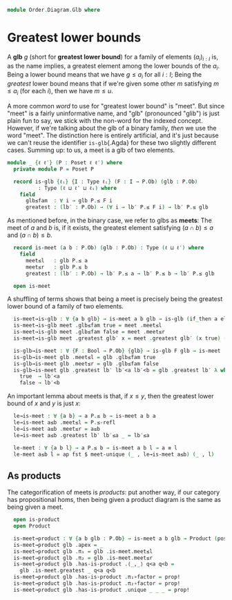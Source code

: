 <!--
```agda
open import Cat.Diagram.Product
open import Cat.Prelude

open import Data.Bool

open import Order.Base
open import Order.Cat

import Order.Reasoning as Poset
```
-->

```agda
module Order.Diagram.Glb where
```

# Greatest lower bounds

A **glb** $g$ (short for **greatest lower bound**) for a family of
elements $(a_i)_{i : I}$ is, as the name implies, a greatest element
among the lower bounds of the $a_i$. Being a lower bound means that we
have $g \le a_i$ for all $i : I$; Being the _greatest_ lower bound means
that if we're given some other $m$ satisfying $m \le a_i$ (for each
$i$), then we have $m \le u$.

A more common _word_ to use for "greatest lower bound" is "meet". But
since "meet" is a fairly uninformative name, and "glb" (pronounced
"glib") is just plain fun to say, we stick with the non-word for the
indexed concept. However, if we're talking about the glb of a binary
family, _then_ we use the word "meet". The distinction here is entirely
artificial, and it's just because we can't reuse the identifier
`is-glb`{.Agda} for these two slightly different cases. Summing up: to
us, a meet is a glb of two elements.

```agda
module _ {ℓ ℓ′} (P : Poset ℓ ℓ′) where
  private module P = Poset P

  record is-glb {ℓᵢ} {I : Type ℓᵢ} (F : I → P.Ob) (glb : P.Ob)
          : Type (ℓ ⊔ ℓ′ ⊔ ℓᵢ) where
    field
      glb≤fam  : ∀ i → glb P.≤ F i
      greatest : (lb′ : P.Ob) → (∀ i → lb′ P.≤ F i) → lb′ P.≤ glb
```

<!--
```agda
  open is-glb

  private unquoteDecl eqv = declare-record-iso eqv (quote is-glb)

  instance
    H-Level-is-glb
      : ∀ {ℓᵢ} {I : Type ℓᵢ} {F : I → P.Ob} {glb : P.Ob} {n}
      → H-Level (is-glb F glb) (suc n)
    H-Level-is-glb = prop-instance $ Iso→is-hlevel 1 eqv (hlevel 1)

  glb-unique : ∀ {ℓᵢ} {I : Type ℓᵢ} {F : I → P.Ob}
             → is-prop (Σ P.Ob (is-glb F))
  glb-unique (glb , is) (glb′ , is′) = Σ-prop-path! $ P.≤-antisym
    (is′ .greatest glb (is .glb≤fam))
    (is .greatest glb′ (is′ .glb≤fam))
```
-->

As mentioned before, in the binary case, we refer to glbs as **meets**:
The meet of $a$ and $b$ is, if it exists, the greatest element
satisfying $(a \cap b) \le a$ and $(a \cap b) \le b$.

```agda
  record is-meet (a b : P.Ob) (glb : P.Ob) : Type (ℓ ⊔ ℓ′) where
    field
      meet≤l   : glb P.≤ a
      meet≤r   : glb P.≤ b
      greatest : (lb′ : P.Ob) → lb′ P.≤ a → lb′ P.≤ b → lb′ P.≤ glb

  open is-meet
```

A shuffling of terms shows that being a meet is precisely being the
greatest lower bound of a family of two elements.

```agda
  is-meet→is-glb : ∀ {a b glb} → is-meet a b glb → is-glb (if_then a else b) glb
  is-meet→is-glb meet .glb≤fam true = meet .meet≤l
  is-meet→is-glb meet .glb≤fam false = meet .meet≤r
  is-meet→is-glb meet .greatest glb′ x = meet .greatest glb′ (x true) (x false)

  is-glb→is-meet : ∀ {F : Bool → P.Ob} {glb} → is-glb F glb → is-meet (F true) (F false) glb
  is-glb→is-meet glb .meet≤l = glb .glb≤fam true
  is-glb→is-meet glb .meet≤r = glb .glb≤fam false
  is-glb→is-meet glb .greatest lb′ lb′<a lb′<b = glb .greatest lb′ λ where
    true  → lb′<a
    false → lb′<b
```

<!--
```agda
  private unquoteDecl eqv′ = declare-record-iso eqv′ (quote is-meet)

  instance
    H-Level-is-meet
      : ∀ {a b glb : P.Ob} {n}
      → H-Level (is-meet a b glb) (suc n)
    H-Level-is-meet = prop-instance $ Iso→is-hlevel 1 eqv′ (hlevel 1)

  open is-iso
  is-meet≃is-glb : ∀ {a b glb : P.Ob} → is-equiv (is-meet→is-glb {a} {b} {glb})
  is-meet≃is-glb = prop-ext! _ is-glb→is-meet .snd

  meet-unique : ∀ {a b} → is-prop (Σ P.Ob (is-meet a b))
  meet-unique {a} {b} = transport
    (λ i → is-prop (Σ P.Ob λ x → ua (_ , is-meet≃is-glb {a} {b} {x}) (~ i)))
    glb-unique
```
-->

An important lemma about meets is that, if $x \le y$, then the greatest
lower bound of $x$ and $y$ is just $x$:

```agda
  le→is-meet : ∀ {a b} → a P.≤ b → is-meet a b a
  le→is-meet a≤b .meet≤l = P.≤-refl
  le→is-meet a≤b .meet≤r = a≤b
  le→is-meet a≤b .greatest lb′ lb′≤a _ = lb′≤a

  le-meet : ∀ {a b l} → a P.≤ b → is-meet a b l → a ≡ l
  le-meet a≤b l = ap fst $ meet-unique (_ , le→is-meet a≤b) (_ , l)
```

## As products

The categorification of meets is _products_: put another way, if our
category has propositional homs, then being given a product diagram is
the same as being given a meet.

```agda
  open is-product
  open Product

  is-meet→product : ∀ {a b glb : P.Ob} → is-meet a b glb → Product (poset→category P) a b
  is-meet→product glb .apex = _
  is-meet→product glb .π₁ = glb .is-meet.meet≤l
  is-meet→product glb .π₂ = glb .is-meet.meet≤r
  is-meet→product glb .has-is-product .⟨_,_⟩ q<a q<b =
    glb .is-meet.greatest _ q<a q<b
  is-meet→product glb .has-is-product .π₁∘factor = prop!
  is-meet→product glb .has-is-product .π₂∘factor = prop!
  is-meet→product glb .has-is-product .unique _ _ _ = prop!
```
